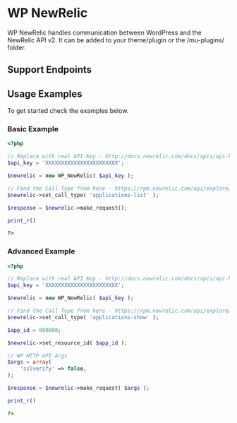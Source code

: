 # WP NewRelic

WP NewRelic handles communication between WordPress and the NewRelic API v2. It can be added to your theme/plugin or the /mu-plugins/ folder.

## Support Endpoints



## Usage Examples

To get started check the examples below.

### Basic Example

```php
<?php

// Replace with real API Key - http://docs.newrelic.com/docs/apis/api-key
$api_key = 'XXXXXXXXXXXXXXXXXXXXXXX';

$newrelic = new WP_NewRelic( $api_key );

// Find the Call Type from here - https://rpm.newrelic.com/api/explore/
$newrelic->set_call_type( 'applications-list' );

$response = $newrelic->make_request();

print_r()

?>
```

### Advanced Example

```php
<?php

// Replace with real API Key - http://docs.newrelic.com/docs/apis/api-key
$api_key = 'XXXXXXXXXXXXXXXXXXXXXXX';

$newrelic = new WP_NewRelic( $api_key );

// Find the Call Type from here - https://rpm.newrelic.com/api/explore/
$newrelic->set_call_type( 'applications-show' );

$app_id = 000000;

$newrelic->set_resource_id( $app_id );

// WP HTTP API Args
$args = array(
    'sslverify' => false,
);

$response = $newrelic->make_request( $args );

print_r()

?>
```